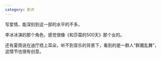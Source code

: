 ```yaml
---
category: 影评
---
```


写爱情，能深刻到这一部的水平的不多。

李冰冰演的那个角色，感觉很像《和莎莫的500天》那个女的。

还有夏雨说在迪厅捂上耳朵，听不到音乐的背景下，看到的是一群人“群魔乱舞”，这情节也很有创意。